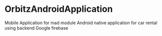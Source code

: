 # OrbitzAndroidApplication
Mobile Application for mad module
Android native application for car rental using backend Google firebase
